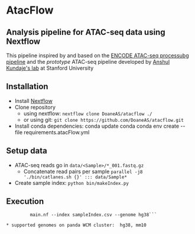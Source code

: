 <!--# ![atacflow](http://physiology.med.cornell.edu/faculty/elemento/lab/wcmc_logo.gif) -->
# AtacFlow
## Analysis pipeline for ATAC-seq data using Nextflow

This pipeline inspired by and based on the [ENCODE ATAC-seq processubg pipeline](https://www.encodeproject.org/atac-seq/) and
the *prototype* ATAC-seq pipeline
developed by [Anshul Kundaje's lab](https://github.com/kundajelab/atac_dnase_pipelines) at Stanford University

## Installation
* Install [Nextflow](https://www.nextflow.io)
* Clone repository 
  * using nextflow: ```nextflow clone DoaneAS/atacflow ./```
  * or using git: ```git clone https://github.com/DoaneAS/atacflow.git```
* Install conda dependencies:
    conda update conda
    conda env create --file requirements.atacFlow.yml

## Setup data
* ATAC-seq reads go in ```data/<Sample>/*_001.fastq.gz```
  * Concatenate read pairs per sample ```parallel -j8 './bin/catlanes.sh {}' ::: data/Sample*```
* Create sample index: `python bin/makeIndex.py`

## Execution  

```nextflow run -with-trace -with-timeline -with-dag flowchart.html \
         main.nf --index sampleIndex.csv --genome hg38```

* supported genomes on panda WCM cluster:  hg38, mm10
